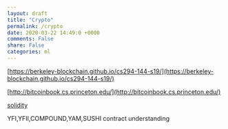 ```yaml
---
layout: draft
title: "Crypto"
permalink: /crypto
date: 2020-03-22 14:49:0 +0000
comments: False
share: False
categories: ml
---
```


[https://berkeley-blockchain.github.io/cs294-144-s19/](https://berkeley-blockchain.github.io/cs294-144-s19/)


[http://bitcoinbook.cs.princeton.edu/](http://bitcoinbook.cs.princeton.edu/)


[solidity](https://solidity.readthedocs.io/en/v0.7.1/)


YFI,YFII,COMPOUND,YAM,SUSHI contract understanding